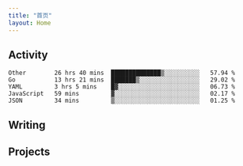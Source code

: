 ```yaml
---
title: "首页"
layout: Home
---
```


## Activity
<!--START_SECTION:waka-->
```text
Other        26 hrs 40 mins  ██████████████▒░░░░░░░░░░   57.94 % 
Go           13 hrs 21 mins  ███████▒░░░░░░░░░░░░░░░░░   29.02 % 
YAML         3 hrs 5 mins    █▓░░░░░░░░░░░░░░░░░░░░░░░   06.73 % 
JavaScript   59 mins         ▓░░░░░░░░░░░░░░░░░░░░░░░░   02.17 % 
JSON         34 mins         ▒░░░░░░░░░░░░░░░░░░░░░░░░   01.25 % 
```
<!--END_SECTION:waka-->

## Writing
<PindedPosts />

## Projects
<Projects />
